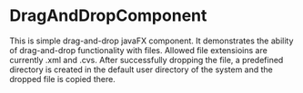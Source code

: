 # DragAndDropComponent
This is simple drag-and-drop javaFX component.
It demonstrates the ability of drag-and-drop functionality with files. 
Allowed file extensioins are currently .xml and .cvs. 
After successfully dropping the file, a predefined directory is created in the default user directory of the system and the dropped file
is copied there.
